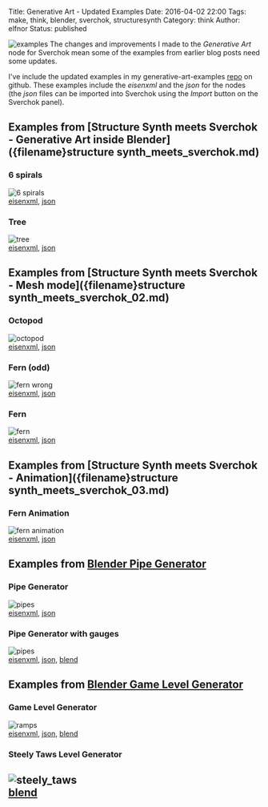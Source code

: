 Title: Generative Art - Updated Examples
Date: 2016-04-02 22:00
Tags: make, think, blender, sverchok, structuresynth
Category: think
Author: elfnor
Status: published

![examples](./images/ga_examples_banner_image.png)
The changes and improvements I made to the *Generative Art* node for Sverchok mean some of the examples from earlier blog posts need some updates. 

I've include the updated examples in my generative-art-examples [repo](https://github.com/elfnor/generative-art-examples) on github. These examples include the *eisenxml* and the *json* for the nodes (the *json* files can be imported into Sverchok using the *Import* button on the Sverchok panel).


## Examples from [Structure Synth meets Sverchok - Generative Art inside Blender]({filename}structure synth_meets_sverchok.md)

### 6 spirals
![6 spirals](./images/matrix_iterate_13.png)  
[eisenxml](https://github.com/elfnor/generative-art-examples/blob/master/spirals_6.xml), [json](https://github.com/elfnor/generative-art-examples/blob/master/spirals_6.json)

### Tree
![tree](./images/tree_example.png)  
[eisenxml](https://github.com/elfnor/generative-art-examples/blob/master/tree.xml), [json](https://github.com/elfnor/generative-art-examples/blob/master/tree.json)

## Examples from [Structure Synth meets Sverchok - Mesh mode]({filename}structure synth_meets_sverchok_02.md)
### Octopod
![octopod](./images/octopod_example.png)  
[eisenxml](https://github.com/elfnor/generative-art-examples/blob/master/octopod.xml), [json](https://github.com/elfnor/generative-art-examples/blob/master/octopod.json)
### Fern (odd)
![fern wrong](./images/fern_wrong.blend.png)  
[eisenxml](https://github.com/elfnor/generative-art-examples/blob/master/fern_wrong.xml), [json](https://github.com/elfnor/generative-art-examples/blob/master/fern_wrong.json)
### Fern
![fern](./images/Fern.png)  
[eisenxml](https://github.com/elfnor/generative-art-examples/blob/master/fern.xml), [json](https://github.com/elfnor/generative-art-examples/blob/master/fern.json)

## Examples from [Structure Synth meets Sverchok - Animation]({filename}structure synth_meets_sverchok_03.md)
### Fern Animation
![fern animation](./images/fern_anim_still_05.png)  
[eisenxml](https://github.com/elfnor/generative-art-examples/blob/master/fern_animation.xml), [json](https://github.com/elfnor/generative-art-examples/blob/master/fern_animation.json)

## Examples from [Blender Pipe Generator]({filename}blender_pipe_generator.md)
### Pipe Generator
![pipes](./images/pipes_example.png)  
[eisenxml](https://github.com/elfnor/generative-art-examples/blob/master/pipes.xml), [json](https://github.com/elfnor/generative-art-examples/blob/master/pipes.json)
### Pipe Generator with gauges
![pipes](./images/pipe_gen_15.png)  
[eisenxml](https://github.com/elfnor/generative-art-examples/blob/master/pipes.xml), [json](https://github.com/elfnor/generative-art-examples/blob/master/pipes_gauges.json), [blend](https://github.com/elfnor/generative-art-examples/blob/master/pipe_generator.blend)
## Examples from [Blender Game Level Generator]({filename}blender_game_level_generator.md)
### Game Level Generator
![ramps](./images/level_gen_demo.blend1.png)  
[eisenxml](https://github.com/elfnor/generative-art-examples/blob/master/game_gen_demo.xml), [json](https://github.com/elfnor/generative-art-examples/blob/master/game_gen_demo.json), [blend](https://github.com/elfnor/generative-art-examples/blob/master/level_gen_demo.blend)
### Steely Taws Level Generator
![steely_taws](./images/level_gen_STD_ramps_render_017.png)  
[blend](https://github.com/elfnor/generative-art-examples/blob/master/steely_taws_level_gen.blend)
------------------------------------------------------------------------







